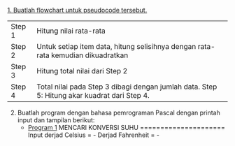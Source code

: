 [1. Buatlah flowchart untuk pseudocode tersebut.](/Praktikum/2Praktikum/Modul/1.flowchartSD/flowchartSD.pdf)

<table>
    <tr>
        <td>Step 1</td>
        <td>Hitung nilai rata-rata</td>
    </tr>
    <tr>
        <td>Step 2</td>
        <td>Untuk setiap item data, hitung selisihnya dengan rata-rata kemudian dikuadratkan</td>
    </tr>
    <tr>
        <td>Step 3</td>
        <td>Hitung total nilai dari Step 2</td>
    </tr>
    <tr>
        <td>Step 4</td>
        <td>Total nilai pada Step 3 dibagi dengan jumlah data. Step 5: Hitung akar kuadrat dari Step 4.</td>
    </tr>
</table>

2. Buatlah program dengan bahasa pemrograman Pascal dengan printah input dan tampilan berikut:
    - [Program 1](/Praktikum/2Praktikum/Modul/2.Konversi_Suhu/2.Konversi_Suhu.pas)
        <table>
        MENCARI KONVERSI SUHU
        =====================
        Input derjad Celsius = -
        Derjad Fahrenheit = -
        </table>